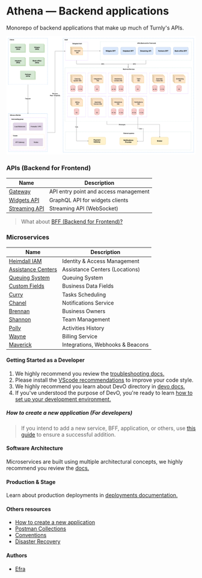# Athena — Backend applications

Monorepo of backend applications that make up much of Turnly's APIs.

![high-level-architecture](/docs/diagrams/high-level-architecture.png)

### APIs (Backend for Frontend)

| Name                                       | Description                                  |
| ------------------------------------------ | -------------------------------------------- |
| [Gateway](/apps/gateway)                   | API entry point and access management        |
| [Widgets API](/apps/widgets-api)           | GraphQL API for widgets clients              |
| [Streaming API](/apps/streaming-api)       | Streaming API (WebSocket)                    |

> What about [BFF (Backend for Frontend)?](/docs/architecture/BFF.md)

### Microservices

| Name                                            | Description                                  |
| ----------------------------------------------- | -------------------------------------------- |
| [Heimdall IAM](/apps/heimdall)                  | Identity & Access Management                 |
| [Assistance Centers](/apps/assistance-centers)  | Assistance Centers (Locations)               |
| [Queuing System](/apps/queuing-system)          | Queuing System                               |
| [Custom Fields](/apps/custom-fields)            | Business Data Fields                         |
| [Curry](/apps/Curry)                            | Tasks Scheduling                             |
| [Chanel](/apps/Chanel)                          | Notifications Service                        |
| [Brennan](/apps/Brennan)                        | Business Owners                              |
| [Shannon](/apps/Shannon)                        | Team Management                              |
| [Polly](/apps/Polly)                            | Activities History                           |
| [Wayne](/apps/Wayne)                            | Billing Service                              |
| [Maverick](/apps/Maverick)                      | Integrations, Webhooks & Beacons             |

#### Getting Started as a Developer

1. We highly recommend you review the [troubleshooting docs.](/docs/troubleshooting.md)
2. Please install the [VScode recommendations](/.vscode/extensions.json) to improve your code style.
3. We highly recommend you learn about DevO directory in [devo docs.](/docs/devo.md)
4. If you've understood the purpose of DevO, you're ready to learn [how to set up your development environment.](/docs/development.md)

##### How to create a new application (For developers)

> If you intend to add a new service, BFF, application, or others,
> use [this guide](/docs/how-to-create-new-application.md) to ensure a successful addition.

#### Software Architecture

Microservices are built using multiple architectural concepts,
we highly recommend you review the [docs.](/docs/architecture)

#### Production & Stage

Learn about production deployments in [deployments documentation.](/docs/deployment.md)

#### Others resources

- [How to create a new application](/docs/how-to-create-new-application.md)
- [Postman Collections](/docs/postman/)
- [Conventions](/docs/conventions.md)
- [Disaster Recovery](/docs/disaster-recovery.md)

#### Authors

- [Efra](https://github.com/efraa)
